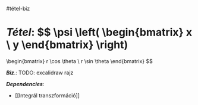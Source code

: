 #tétel-biz 

***Tétel***:
$$
\psi \left( 
\begin{bmatrix}
x \\
y
\end{bmatrix}
\right) 
=
\begin{bmatrix}
r \cos \theta \\
r \sin \theta
\end{bmatrix}
$$


***Biz***.: TODO: excalidraw rajz

***Dependencies***:
- [[Integrál transzformáció]]